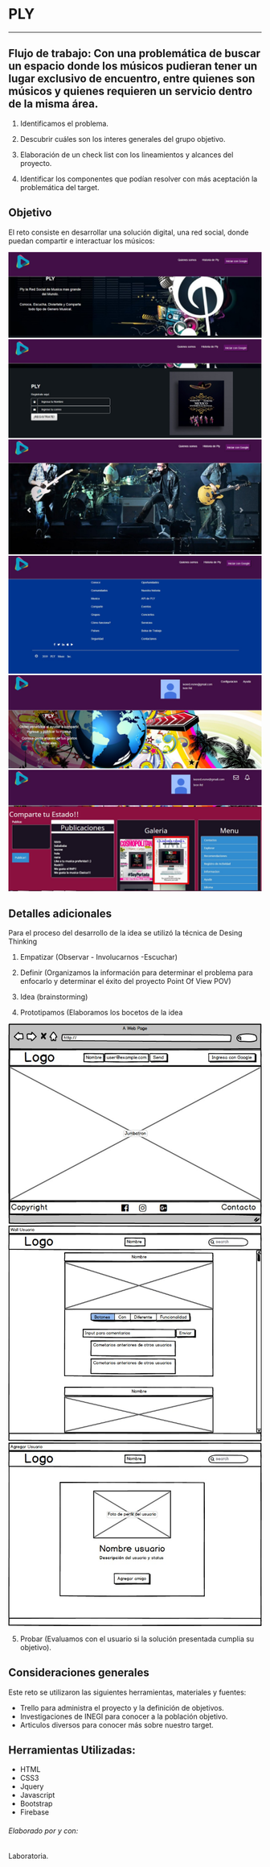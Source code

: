 # PLY
***

## Flujo de trabajo: Con una problemática de buscar un espacio donde los músicos pudieran tener un lugar exclusivo de encuentro, entre quienes  son músicos y quienes requieren un servicio dentro de la misma área.

1. Identificamos el problema.

2. Descubrir cuáles son los interes generales del grupo objetivo.

3. Elaboración de un check list con los lineamientos y alcances del proyecto.

4. Identificar los componentes que podían resolver con más aceptación la problemática del target.

## Objetivo

El reto consiste en desarrollar una solución digital, una red social, donde puedan compartir e interactuar los músicos:

![PLY](https://github.com/IvonReD/social-net-product/blob/master/assets/images/pag1.jpg)
![PLY](./assets/images/pag2.jpg)
![PLY](./assets/images/pag3.jpg)
![PLY](./assets/images/pag4.jpg)
![PLY](./assets/images/pag5.jpg)
![PLY](./assets/images/pag6.jpg)

## Detalles adicionales

Para el proceso del desarrollo de la idea se utilizó la técnica de Desing Thinking

1. Empatizar (Observar - Involucarnos -Escuchar)

2. Definir (Organizamos la información para determinar el problema para enfocarlo y determinar el éxito del proyecto Point Of View POV)

3. Idea (brainstorming)

4. Prototipamos (Elaboramos los bocetos de la idea

![PLY](./assets/images/boceto1.jpeg)
![PLY](./assets/images/boceto2.jpeg)
![PLY](./assets/images/boceto3.jpeg)

5. Probar (Evaluamos con el usuario si la solución presentada cumplia su objetivo).  




## Consideraciones generales

Este reto se utilizaron las siguientes herramientas, materiales y fuentes:

- Trello para administra el proyecto y la definición de objetivos.
- Investigaciones de INEGI para conocer a la población objetivo.
- Articulos diversos para conocer más sobre nuestro target.



## Herramientas Utilizadas:
- HTML
- CSS3
- Jquery
- Javascript
- Bootstrap
- Firebase


###### Elaborado por y con:
Laboratoria.
